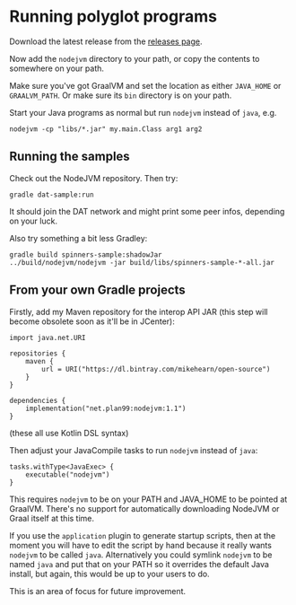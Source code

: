 # Running polyglot programs

Download the latest release from the [releases page](https://github.com/mikehearn/nodejvm/releases).

Now add the `nodejvm` directory to your path, or copy the contents to somewhere on your path.

Make sure you've got GraalVM and set the location as either `JAVA_HOME` or `GRAALVM_PATH`. Or make sure
its `bin` directory is on your path.

Start your Java programs as normal but run `nodejvm` instead of `java`, e.g.

`nodejvm -cp "libs/*.jar" my.main.Class arg1 arg2`

## Running the samples

Check out the NodeJVM repository. Then try:

```
gradle dat-sample:run
```

It should join the DAT network and might print some peer infos, depending on your luck.

Also try something a bit less Gradley:

```
gradle build spinners-sample:shadowJar
../build/nodejvm/nodejvm -jar build/libs/spinners-sample-*-all.jar
```

## From your own Gradle projects

Firstly, add my Maven repository for the interop API JAR (this step will become obsolete soon as it'll be in JCenter):

```
import java.net.URI

repositories {
    maven {
        url = URI("https://dl.bintray.com/mikehearn/open-source")
    }
}

dependencies {
    implementation("net.plan99:nodejvm:1.1")
}
```

(these all use Kotlin DSL syntax)

Then adjust your JavaCompile tasks to run `nodejvm` instead of `java`:

```
tasks.withType<JavaExec> {
    executable("nodejvm")
}
```

This requires `nodejvm` to be on your PATH and JAVA_HOME to be pointed at GraalVM.
There's no support for automatically downloading NodeJVM or Graal itself at this
time.

If you use the `application` plugin to generate startup scripts, then at the moment
you will have to edit the script by hand because it really wants `nodejvm` to be
called `java`. Alternatively you could symlink `nodejvm` to be named `java` and
put that on your PATH so it overrides the default Java install, but again, this
would be up to your users to do.

This is an area of focus for future improvement.